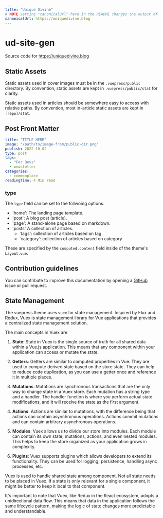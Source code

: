 ```yaml
---
title: "Unique Divine"
# NOTE Setting "canonicalUrl" here in the README changes the output of index.html.
canonicalUrl: https://uniquedivine.blog
---
```


# ud-site-gen

Source code for https://uniquedivine.blog

## Static Assets

Static assets used in cover images must be in the `.vuepress/public` directory.
By convention, static assets are kept in `.vuepress/public/stat` for clarity.

Static assets used in articles should be somewhere easy to access with relative
paths. By convention, most in-article static assets are kept in `[repo]/stat`.

## Post Front Matter

```yaml
title: "TITLE HERE"
image: "/path/to/image-from/public-dir.png"
publish: 2022-10-02
type: post
tags:
  - "For Devs"
  - newsletter
categories:
  - commonplace
readingTime: 4 Min read
```

### type

The `type` field can be set to the follwoing options.

- 'home': The landing page template.
- 'post': A blog post (article).
- 'page': A stand-alone page based on markdown.
- 'posts' A collection of articles.
  - 'tags': collection of articles based on tag
  - 'category': collection of articles based on category

These are specified by the `computed.content` field inside of the theme's `Layout.vue`.

## Contribution guidelines

You can contribute to improve this documentation by opening a
[GitHub](https://github.com/Unique-Divine/Unique-Divine.github.io) issue or pull request.

## State Management

The vuepress theme uses `vuex` for state management. Inspired by Flux and
Redux, Vuex is state management library for Vue applications that provides a
centralized state management solution.

The main concepts in Vuex are:

1. **State**: State in Vuex is the single source of truth for all shared data
   within a Vue.js application. This means that any component within your
   application can access or mutate the state.

2. **Getters**: Getters are similar to computed properties in Vue. They are
   used to compute derived state based on the store state. They can help to
   reduce code duplication, as you can use a getter once and reference it in
   multiple places.

3. **Mutations**: Mutations are synchronous transactions that are the only way
   to change state in a Vuex store. Each mutation has a string type and a
   handler. The handler function is where you perform actual state
   modifications, and it will receive the state as the first argument.

4. **Actions**: Actions are similar to mutations, with the difference being
   that actions can contain asynchronous operations. Actions commit mutations
   and can contain arbitrary asynchronous operations.

5. **Modules**: Vuex allows us to divide our store into modules. Each module
   can contain its own state, mutations, actions, and even nested modules. This
   helps to keep the store organized as your application grows in complexity.

6. **Plugins**: Vuex supports plugins which allows developers to extend its
   functionality. They can be used for logging, persistence, handling async
   processes, etc.

Vuex is used to handle shared state among component. Not all state needs to be
placed in Vuex. If a state is only relevant for a single component, it might be
better to keep it local to that component.

It's important to note that Vuex, like Redux in the React ecosystem, adopts a
unidirectional data flow. This means that data in the application follows the
same lifecycle pattern, making the logic of state changes more predictable and
understandable.

